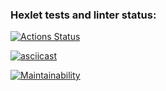 ### Hexlet tests and linter status:
[![Actions Status](https://github.com/Guba7/python-project-49/workflows/hexlet-check/badge.svg)](https://github.com/Guba7/python-project-49/actions)

[![asciicast](https://asciinema.org/a/14.png)](https://asciinema.org/a/7lg05GoXJrjiCUeT51HXrGJbe)


[![Maintainability](https://api.codeclimate.com/v1/badges/0b1ed04f92c039ed1d46/maintainability)](https://codeclimate.com/github/Guba7/python-project-49/maintainability)
